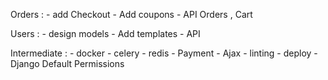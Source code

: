 

Orders : 
    - add Checkout 
    - Add coupons 
    - API Orders , Cart 


Users : 
    - design models 
    - Add templates
    - API 



Intermediate :
    - docker 
    - celery
    - redis 
    - Payment
    - Ajax 
    - linting 
    - deploy 
    - Django Default Permissions 
